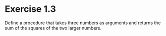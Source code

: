 # Exercise 1.3

Define a procedure that takes three numbers as arguments and returns the sum of the squares of the two larger numbers.
